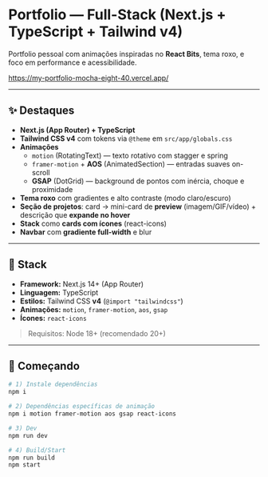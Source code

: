 # Portfolio — Full-Stack (Next.js + TypeScript + Tailwind v4)

Portfolio pessoal com animações inspiradas no **React Bits**, tema roxo, e foco em performance e acessibilidade.

https://my-portfolio-mocha-eight-40.vercel.app/

---

## ✨ Destaques

- **Next.js (App Router) + TypeScript**
- **Tailwind CSS v4** com tokens via `@theme` em `src/app/globals.css`
- **Animações**
  - `motion` (RotatingText) — texto rotativo com stagger e spring
  - `framer-motion` + **AOS** (AnimatedSection) — entradas suaves on-scroll
  - **GSAP** (DotGrid) — background de pontos com inércia, choque e proximidade
- **Tema roxo** com gradientes e alto contraste (modo claro/escuro)
- **Seção de projetos**: card → mini-card de **preview** (imagem/GIF/vídeo) + descrição que **expande no hover**
- **Stack** como **cards com ícones** (react-icons)
- **Navbar** com **gradiente full-width** e blur

---

## 🧱 Stack

- **Framework:** Next.js 14+ (App Router)
- **Linguagem:** TypeScript
- **Estilos:** Tailwind CSS **v4** (`@import "tailwindcss"`)
- **Animações:** `motion`, `framer-motion`, `aos`, `gsap`
- **Ícones:** `react-icons`

> Requisitos: Node 18+ (recomendado 20+)

---

## 🚀 Começando

```bash
# 1) Instale dependências
npm i

# 2) Dependências específicas de animação
npm i motion framer-motion aos gsap react-icons

# 3) Dev
npm run dev

# 4) Build/Start
npm run build
npm start
